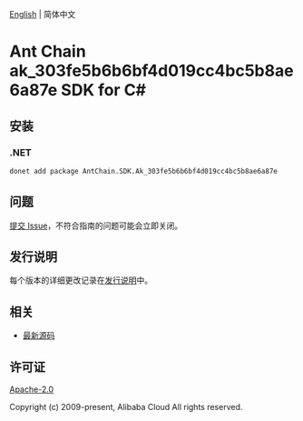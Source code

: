 [English](README.md) | 简体中文

# Ant Chain ak_303fe5b6b6bf4d019cc4bc5b8ae6a87e SDK for C#

## 安装

### .NET

```bash
donet add package AntChain.SDK.Ak_303fe5b6b6bf4d019cc4bc5b8ae6a87e
```

## 问题

[提交 Issue](https://github.com/alipay/antchain-openapi-prod-sdk/issues/new)，不符合指南的问题可能会立即关闭。

## 发行说明

每个版本的详细更改记录在[发行说明](./ChangeLog.txt)中。

## 相关

* [最新源码](https://github.com/antchain-openapi-prod-sdk)

## 许可证

[Apache-2.0](http://www.apache.org/licenses/LICENSE-2.0)

Copyright (c) 2009-present, Alibaba Cloud All rights reserved.
